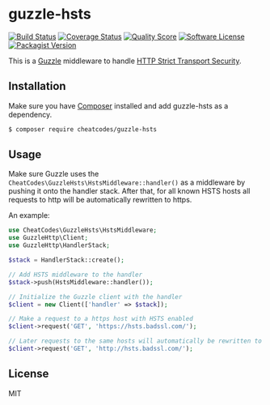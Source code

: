 guzzle-hsts
===========

[![Build Status](https://img.shields.io/travis/CheatCodes/guzzle-hsts/master.svg?style=flat-square)](https://travis-ci.org/CheatCodes/guzzle-hsts)
[![Coverage Status](https://img.shields.io/scrutinizer/coverage/g/CheatCodes/guzzle-hsts.svg?style=flat-square)](https://scrutinizer-ci.com/g/CheatCodes/guzzle-hsts/code-structure)
[![Quality Score](https://img.shields.io/scrutinizer/g/cheatcodes/guzzle-hsts.svg?style=flat-square)](https://scrutinizer-ci.com/g/CheatCodes/guzzle-hsts/)
[![Software License](https://img.shields.io/github/license/cheatcodes/guzzle-hsts.svg?style=flat-square)](LICENSE)
[![Packagist Version](https://img.shields.io/packagist/v/cheatcodes/guzzle-hsts.svg?style=flat-square)](https://packagist.org/packages/cheatcodes/guzzle-hsts)

This is a [Guzzle](https://github.com/guzzle/guzzle) middleware to handle
[HTTP Strict Transport Security](https://en.wikipedia.org/wiki/HTTP_Strict_Transport_Security).

Installation
------------

Make sure you have [Composer](https://getcomposer.org/) installed and add guzzle-hsts as a dependency.

```bash
$ composer require cheatcodes/guzzle-hsts
```

Usage
-----

Make sure Guzzle uses the `CheatCodes\GuzzleHsts\HstsMiddleware::handler()` as a middleware by pushing it onto the
handler stack. After that, for all known HSTS hosts all requests to http will be automatically rewritten to https.

An example:

```php
use CheatCodes\GuzzleHsts\HstsMiddleware;
use GuzzleHttp\Client;
use GuzzleHttp\HandlerStack;

$stack = HandlerStack::create();

// Add HSTS middleware to the handler
$stack->push(HstsMiddleware::handler());

// Initialize the Guzzle client with the handler
$client = new Client(['handler' => $stack]);

// Make a request to a https host with HSTS enabled
$client->request('GET', 'https://hsts.badssl.com/');

// Later requests to the same hosts will automatically be rewritten to https
$client->request('GET', 'http://hsts.badssl.com/');
```

License
-------

MIT
